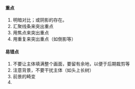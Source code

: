 #### 重点

1. 明暗对比；或阴影的存在。
2. 汇聚线条来突出重点
3. 用焦点来突出重点
4. 用重复来突出重点（如倒影等）



#### 易错点

1. 不要让主体填满整个画面，要留有余地，以便于后期裁剪等
2. 注意背景，不要干扰主体（如头上长树）
3. 前景的畸变
4. 